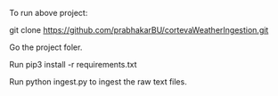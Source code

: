 To run above project:

git clone https://github.com/prabhakarBU/cortevaWeatherIngestion.git

Go the project foler.

Run pip3 install -r requirements.txt

Run python ingest.py to ingest the raw text files.